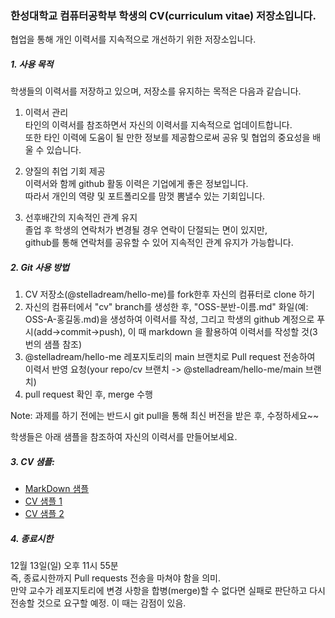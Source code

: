 ### 한성대학교 컴퓨터공학부 학생의 CV(curriculum vitae) 저장소입니다.

협업을 통해 개인 이력서를 지속적으로 개선하기 위한 저장소입니다.   

##### 1. 사용 목적

학생들의 이력서를 저장하고 있으며,
저장소를 유지하는 목적은 다음과 같습니다.

1) 이력서 관리  
타인의 이력서를 참조하면서 자신의 이력서를 지속적으로 업데이트합니다.     
또한 타인 이력에 도움이 될 만한 정보를 제공함으로써 공유 및 협업의 중요성을 배울 수 있습니다.

2) 양질의 취업 기회 제공  
이력서와 함께 github 활동 이력은 기업에게 좋은 정보입니다.   
따라서 개인의 역량 및 포트폴리오를 맘껏 뽐낼수 있는 기회입니다.

3) 선후배간의 지속적인 관계 유지  
졸업 후 학생의 연락처가 변경될 경우 연락이 단절되는 면이 있지만,  
github를 통해 연락처를 공유할 수 있어 지속적인 관계 유지가 가능합니다.


##### 2. Git 사용 방법

1) CV 저장소(@stelladream/hello-me)를 fork한후 자신의 컴퓨터로 clone 하기  
2) 자신의 컴퓨터에서  "cv" branch를 생성한 후, "OSS-분반-이름.md" 화일(예: OSS-A-홍길동.md)을 생성하여 이력서를 작성, 그리고 학생의 github 계정으로 푸시(add->commit->push), 이 때 markdown 을 활용하여 이력서를 작성할 것(3번의 샘플 참조)
3) @stelladream/hello-me 레포지토리의 main 브랜치로 Pull request 전송하여 이력서 반영 요청(your repo/cv 브랜치 -> @stelladream/hello-me/main 브랜치)   
4) pull request 확인 후, merge 수행  

Note: 과제를 하기 전에는 반드시 git pull을 통해 최신 버전을 받은 후, 수정하세요~~


학생들은 아래 샘플을 참조하여 자신의 이력서를 만들어보세요.

##### 3. CV 샘플:
* [MarkDown 샘플](https://github.com/jamesjoshuahill/cv.git)
* [CV 샘플 1](https://github.com/hyeonyoung92/Resume)
* [CV 샘플 2](https://github.com/Limky/specification)

##### 4. 종료시한
12월 13일(일) 오후 11시 55분  
즉, 종료시한까지 Pull requests 전송을 마쳐야 함을 의미.  
만약 교수가 레포지토리에 변경 사항을 합병(merge)할 수 없다면 실패로 판단하고 다시 전송할 것으로 요구할 예정. 이 때는 감점이 있음.

